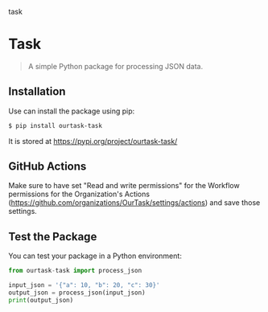 task
# Task

> A simple Python package for processing JSON data.

## Installation

Use can install the package using pip:

```bash
$ pip install ourtask-task
```

It is stored at https://pypi.org/project/ourtask-task/

## GitHub Actions

Make sure to have set "Read and write permissions" for the Workflow permissions for the Organization's Actions (https://github.com/organizations/OurTask/settings/actions) and save those settings.

## Test the Package

You can test your package in a Python environment:

```python
from ourtask-task import process_json

input_json = '{"a": 10, "b": 20, "c": 30}'
output_json = process_json(input_json)
print(output_json)
```
